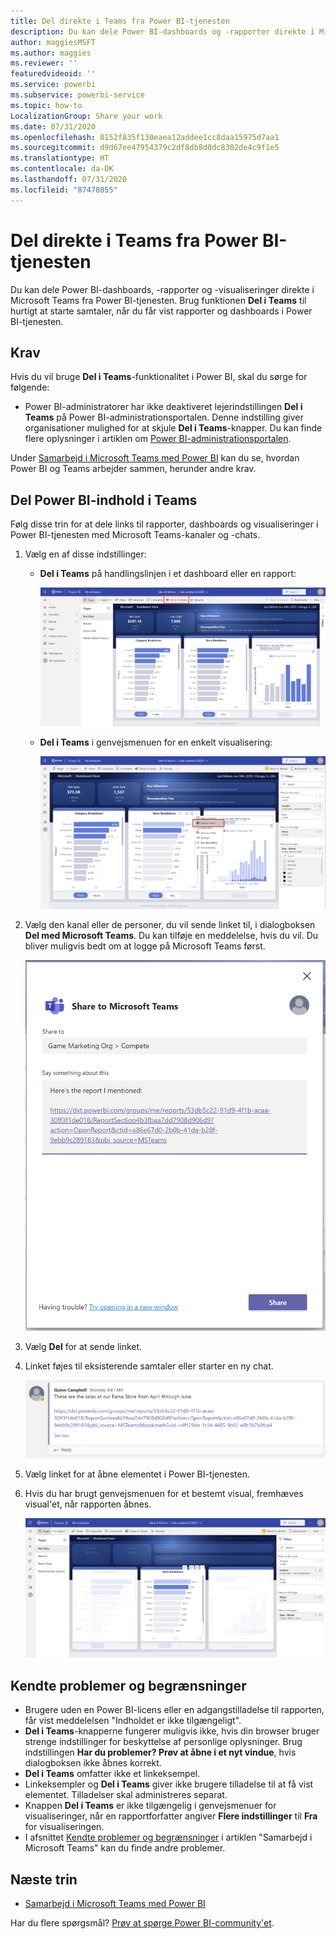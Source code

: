 ```yaml
---
title: Del direkte i Teams fra Power BI-tjenesten
description: Du kan dele Power BI-dashboards og -rapporter direkte i Microsoft Teams fra Power BI-tjenesten.
author: maggiesMSFT
ms.author: maggies
ms.reviewer: ''
featuredvideoid: ''
ms.service: powerbi
ms.subservice: powerbi-service
ms.topic: how-to
LocalizationGroup: Share your work
ms.date: 07/31/2020
ms.openlocfilehash: 0152f835f130eaea12addee1cc8daa15975d7aa1
ms.sourcegitcommit: d9d67ee47954379c2df8db8d0dc8302de4c9f1e5
ms.translationtype: HT
ms.contentlocale: da-DK
ms.lasthandoff: 07/31/2020
ms.locfileid: "87478055"
---
```

# <a name="share-directly-to-teams-from-the-power-bi-service"></a>Del direkte i Teams fra Power BI-tjenesten

Du kan dele Power BI-dashboards, -rapporter og -visualiseringer direkte i Microsoft Teams fra Power BI-tjenesten. Brug funktionen **Del i Teams** til hurtigt at starte samtaler, når du får vist rapporter og dashboards i Power BI-tjenesten.

## <a name="requirements"></a>Krav

Hvis du vil bruge **Del i Teams**-funktionalitet i Power BI, skal du sørge for følgende:

- Power BI-administratorer har ikke deaktiveret lejerindstillingen **Del i Teams** på Power BI-administrationsportalen. Denne indstilling giver organisationer mulighed for at skjule **Del i Teams**-knapper. Du kan finde flere oplysninger i artiklen om [Power BI-administrationsportalen](../admin/service-admin-portal.md#share-to-teams-tenant-setting).

Under [Samarbejd i Microsoft Teams med Power BI](service-collaborate-microsoft-teams.md) kan du se, hvordan Power BI og Teams arbejder sammen, herunder andre krav.

## <a name="share-power-bi-content-to-teams"></a>Del Power BI-indhold i Teams

Følg disse trin for at dele links til rapporter, dashboards og visualiseringer i Power BI-tjenesten med Microsoft Teams-kanaler og -chats.

1. Vælg en af disse indstillinger:

   * **Del i Teams** på handlingslinjen i et dashboard eller en rapport:

       ![Skærmbillede af knappen Del i Teams på handlingslinjen.](media/service-share-report-teams/service-teams-share-to-teams-action-bar-button.png)
    
   * **Del i Teams** i genvejsmenuen for en enkelt visualisering:
    
      ![Skærmbillede af knappen Del i Teams i en genvejsmenu for en visualisering.](media/service-share-report-teams/service-teams-share-to-teams-visual-context-menu.png)

1. Vælg den kanal eller de personer, du vil sende linket til, i dialogboksen **Del med Microsoft Teams**. Du kan tilføje en meddelelse, hvis du vil. Du bliver muligvis bedt om at logge på Microsoft Teams først.

    ![Skærmbillede af dialogboksen Del i Microsoft Teams med oplysninger og meddelelse.](media/service-share-report-teams/service-teams-share-to-teams-dialog.png)

1. Vælg **Del** for at sende linket.
    
1. Linket føjes til eksisterende samtaler eller starter en ny chat.

    ![Skærmbillede af Microsoft Teams-samtale med link til et Power BI-element.](media/service-share-report-teams/service-teams-share-to-teams-deep-link.png)

1. Vælg linket for at åbne elementet i Power BI-tjenesten.

1. Hvis du har brugt genvejsmenuen for et bestemt visual, fremhæves visual'et, når rapporten åbnes.

    ![Skærmbillede af Power BI-rapport, der er åbnet med en bestemt visualisering fremhævet.](media/service-share-report-teams/service-teams-share-to-teams-spotlight-visual.png)


## <a name="known-issues-and-limitations"></a>Kendte problemer og begrænsninger

- Brugere uden en Power BI-licens eller en adgangstilladelse til rapporten, får vist meddelelsen "Indholdet er ikke tilgængeligt".
- **Del i Teams**-knapperne fungerer muligvis ikke, hvis din browser bruger strenge indstillinger for beskyttelse af personlige oplysninger. Brug indstillingen **Har du problemer? Prøv at åbne i et nyt vindue**, hvis dialogboksen ikke åbnes korrekt.
- **Del i Teams** omfatter ikke et linkeksempel.
- Linkeksempler og **Del i Teams** giver ikke brugere tilladelse til at få vist elementet. Tilladelser skal administreres separat.
- Knappen **Del i Teams** er ikke tilgængelig i genvejsmenuer for visualiseringer, når en rapportforfatter angiver **Flere indstillinger** til **Fra** for visualiseringen.
- I afsnittet [Kendte problemer og begrænsninger](service-collaborate-microsoft-teams.md#known-issues-and-limitations) i artiklen "Samarbejd i Microsoft Teams" kan du finde andre problemer.

## <a name="next-steps"></a>Næste trin

- [Samarbejd i Microsoft Teams med Power BI](service-collaborate-microsoft-teams.md)

Har du flere spørgsmål? [Prøv at spørge Power BI-community'et](https://community.powerbi.com/).
